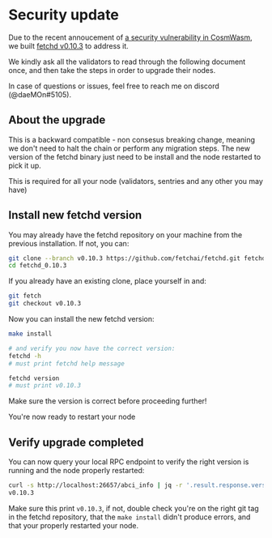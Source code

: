 
# Security update

Due to the recent annoucement of [a security vulnerability in CosmWasm](https://github.com/CosmWasm/advisories/blob/main/CWAs/CWA-2022-003.md), we built [fetchd v0.10.3](https://github.com/fetchai/fetchd/releases/tag/v0.10.3) to address it.

We kindly ask all the validators to read through the following document once, and then take the steps in order to upgrade their nodes.

In case of questions or issues, feel free to reach me on discord (@daeMOn#5105).

## About the upgrade

This is a backward compatible - non consesus breaking change, meaning we don't need to halt the chain or perform any migration steps. The new version of the fetchd binary just need to be install and the node restarted to pick it up. 

This is required for all your node (validators, sentries and any other you may have)


## Install new fetchd version

You may already have the fetchd repository on your machine from the previous installation. If not, you can:

```bash
git clone --branch v0.10.3 https://github.com/fetchai/fetchd.git fetchd_0.10.3
cd fetchd_0.10.3
```

If you already have an existing clone, place yourself in and:

```bash
git fetch
git checkout v0.10.3
```

Now you can install the new fetchd version:

```bash
make install

# and verify you now have the correct version:
fetchd -h
# must print fetchd help message

fetchd version
# must print v0.10.3
```

Make sure the version is correct before proceeding further!

You're now ready to restart your node

## Verify upgrade completed

You can now query your local RPC endpoint to verify the right version is running and the node properly restarted:

```bash
curl -s http://localhost:26657/abci_info | jq -r '.result.response.version'
v0.10.3
```

Make sure this print `v0.10.3`, if not, double check you're on the right git tag in the fetchd repository, that the `make install` didn't produce errors, and that your properly restarted your node.
